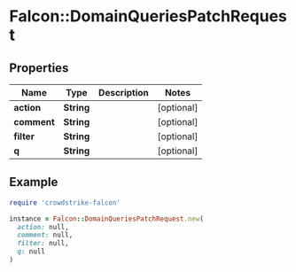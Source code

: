 # Falcon::DomainQueriesPatchRequest

## Properties

| Name | Type | Description | Notes |
| ---- | ---- | ----------- | ----- |
| **action** | **String** |  | [optional] |
| **comment** | **String** |  | [optional] |
| **filter** | **String** |  | [optional] |
| **q** | **String** |  | [optional] |

## Example

```ruby
require 'crowdstrike-falcon'

instance = Falcon::DomainQueriesPatchRequest.new(
  action: null,
  comment: null,
  filter: null,
  q: null
)
```

